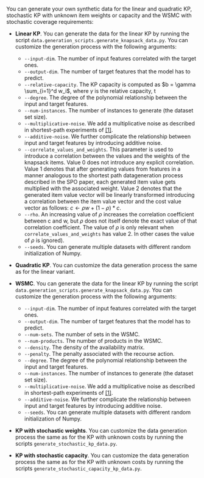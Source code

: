 You can generate your own synthetic data for the linear and quadratic KP, stochastic KP with unknown item weights or capacity and 
the WSMC with stochastic coverage requirements:

* **Linear KP**. You can generate the data for the linear KP by running the script 
`data.generation_scripts.generate_knapsack_data.py`. You can customize the generation process with the following 
arguments:
    * `--input-dim`. The number of input features correlated with the target ones.
    * `--output-dim`. The number of target features that the model has to predict.
    * `--relative-capacity`. The KP capacity is computed as $b = \gamma \sum_{i=1}^d w_i$, where $\gamma$ is the relative capacity, t
    * `--degree`. The degree of the polynomial relationship between the input and target features.
    * `--num-instances`. The number of instances to generate (the dataset set size).
    * `--multiplicative-noise`. We add a multiplicative noise as described in shortest-path experiments of [[1]](#1).
    * `--additive-noise`. We further complicate the relationship between input and target features by introducing 
    additive noise.
    * `--correlate_values_and_weights`. This parameter is used to introduce a correlation between the values and the 
    weights of the knapsack items. Value 0 does not introduce any explicit correlation. Value 1 denotes that after 
    generating values from features in a manner analogous to the shortest path datageneration process described in the 
    SPO paper, each generated item value gets multiplied with the associated weight. Value 2 denotes that the generated 
    item value vector will be linearly transformed introducing a correlation between the item value vector and the cost 
    value vector as follows: $c \leftarrow \rho  w + (1 - \rho) * c$.
    * `--rho`. An increasing value of $\rho$ increases the correlation coefficient between c and w, but $\rho$ does not 
    itself denote the exact value of that correlation coefficient. The value of $\rho$ is only relevant when 
    `correlate_values_and_weights` has value 2. In other cases the value of $\rho$ is ignored).
    * `--seeds`. You can generate multiple datasets with different random initialization of Numpy.

* **Quadratic KP**. You can customize the data generation process the same as for the linear variant.

* **WSMC**. You can generate the data for the linear KP by running the script 
`data.generation_scripts.generate_knapsack_data.py`. You can customize the generation process with the following 
arguments:
    * `--input-dim`. The number of input features correlated with the target ones.
    * `--output-dim`. The number of target features that the model has to predict.
    * `--num-sets`. The number of sets in the WSMC.
    * `--num-products`. The number of products in the WSMC.
    * `--density`. The density of the availability matrix.
    * `--penalty`. The penalty associated with the recourse action.
    * `--degree`. The degree of the polynomial relationship between the input and target features.
    * `--num-instances`. The number of instances to generate (the dataset set size).
    * `--multiplicative-noise`. We add a multiplicative noise as described in shortest-path experiments of [[1]](#1).
    * `--additive-noise`. We further complicate the relationship between input and target features by introducing 
    additive noise.
    * `--seeds`. You can generate multiple datasets with different random initialization of Numpy.

* **KP with stochastic weights**. You can customize the data generation process the same as for the KP with unknown costs 
                               by running the scripts `generate_stochastic_kp_data.py`.
* **KP with stochastic capacity**. You can customize the data generation process the same as for the KP with unknown costs 
                                     by running the scripts `generate_stochastic_capacity_kp_data.py`.